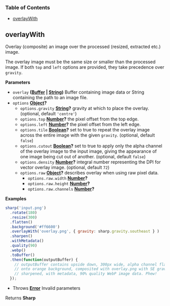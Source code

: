 <!-- Generated by documentation.js. Update this documentation by updating the source code. -->

### Table of Contents

-   [overlayWith](#overlaywith)

## overlayWith

Overlay (composite) an image over the processed (resized, extracted etc.) image.

The overlay image must be the same size or smaller than the processed image.
If both `top` and `left` options are provided, they take precedence over `gravity`.

**Parameters**

-   `overlay` **([Buffer](https://nodejs.org/api/buffer.html) \| [String](https://developer.mozilla.org/en-US/docs/Web/JavaScript/Reference/Global_Objects/String))** Buffer containing image data or String containing the path to an image file.
-   `options` **[Object](https://developer.mozilla.org/en-US/docs/Web/JavaScript/Reference/Global_Objects/Object)?** 
    -   `options.gravity` **[String](https://developer.mozilla.org/en-US/docs/Web/JavaScript/Reference/Global_Objects/String)?** gravity at which to place the overlay. (optional, default `'centre'`)
    -   `options.top` **[Number](https://developer.mozilla.org/en-US/docs/Web/JavaScript/Reference/Global_Objects/Number)?** the pixel offset from the top edge.
    -   `options.left` **[Number](https://developer.mozilla.org/en-US/docs/Web/JavaScript/Reference/Global_Objects/Number)?** the pixel offset from the left edge.
    -   `options.tile` **[Boolean](https://developer.mozilla.org/en-US/docs/Web/JavaScript/Reference/Global_Objects/Boolean)?** set to true to repeat the overlay image across the entire image with the given `gravity`. (optional, default `false`)
    -   `options.cutout` **[Boolean](https://developer.mozilla.org/en-US/docs/Web/JavaScript/Reference/Global_Objects/Boolean)?** set to true to apply only the alpha channel of the overlay image to the input image, giving the appearance of one image being cut out of another. (optional, default `false`)
    -   `options.density` **[Number](https://developer.mozilla.org/en-US/docs/Web/JavaScript/Reference/Global_Objects/Number)?** integral number representing the DPI for vector overlay image. (optional, default `72`)
    -   `options.raw` **[Object](https://developer.mozilla.org/en-US/docs/Web/JavaScript/Reference/Global_Objects/Object)?** describes overlay when using raw pixel data.
        -   `options.raw.width` **[Number](https://developer.mozilla.org/en-US/docs/Web/JavaScript/Reference/Global_Objects/Number)?** 
        -   `options.raw.height` **[Number](https://developer.mozilla.org/en-US/docs/Web/JavaScript/Reference/Global_Objects/Number)?** 
        -   `options.raw.channels` **[Number](https://developer.mozilla.org/en-US/docs/Web/JavaScript/Reference/Global_Objects/Number)?** 

**Examples**

```javascript
sharp('input.png')
  .rotate(180)
  .resize(300)
  .flatten()
  .background('#ff6600')
  .overlayWith('overlay.png', { gravity: sharp.gravity.southeast } )
  .sharpen()
  .withMetadata()
  .quality(90)
  .webp()
  .toBuffer()
  .then(function(outputBuffer) {
    // outputBuffer contains upside down, 300px wide, alpha channel flattened
    // onto orange background, composited with overlay.png with SE gravity,
    // sharpened, with metadata, 90% quality WebP image data. Phew!
  });
```

-   Throws **[Error](https://developer.mozilla.org/en-US/docs/Web/JavaScript/Reference/Global_Objects/Error)** Invalid parameters

Returns **Sharp** 
